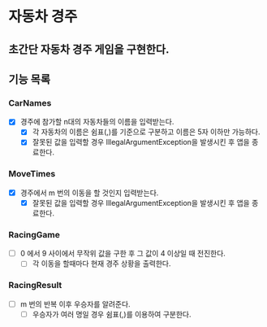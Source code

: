 # 자동차 경주

## 초간단 자동차 경주 게임을 구현한다.

## 기능 목록

### CarNames
- [x] 경주에 참가할 n대의 자동차들의 이름을 입력받는다.
  - [x] 각 자동차의 이름은 쉼표(,)를 기준으로 구분하고 이름은 5자 이하만 가능하다.
  - [x] 잘못된 값을 입력할 경우 IllegalArgumentException을 발생시킨 후 앱을 종료한다.

### MoveTimes
- [x] 경주에서 m 번의 이동을 할 것인지 입력받는다.
  - [x] 잘못된 값을 입력할 경우 IllegalArgumentException을 발생시킨 후 앱을 종료한다.

### RacingGame
- [ ] 0 에서 9 사이에서 무작위 값을 구한 후 그 값이 4 이상일 때 전진한다.
  - [ ] 각 이동을 할때마다 현재 경주 상황을 출력한다.

### RacingResult
- [ ] m 번의 반복 이후 우승자를 알려준다.
  - [ ] 우승자가 여러 명일 경우 쉼표(,)를 이용하여 구분한다.